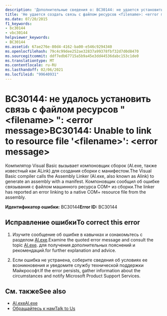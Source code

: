```yaml
---
description: 'Дополнительные сведения о: BC30144: не удается установить связь с файлом ресурсов " <filename> ": <error message>'
title: 'Не удается создать связь с файлом ресурсов <filename>: <error message>'
ms.date: 07/20/2015
f1_keywords:
- bc30144
- vbc30144
helpviewer_keywords:
- BC30144
ms.assetid: 67ae276e-80d4-4162-ba00-e546c9294340
ms.openlocfilehash: 79c4c99dee252ae32837a99378fbf32d7d0d8470
ms.sourcegitcommit: ddf7edb67715a5b9a45e3dd44536dabc153c1de0
ms.translationtype: MT
ms.contentlocale: ru-RU
ms.lasthandoff: 02/06/2021
ms.locfileid: "99640931"
---
```

# <a name="bc30144-unable-to-link-to-resource-file-filename-error-message"></a><span data-ttu-id="a7718-103">BC30144: не удалось установить связь с файлом ресурсов " \<filename> ": \<error message></span><span class="sxs-lookup"><span data-stu-id="a7718-103">BC30144: Unable to link to resource file '\<filename>': \<error message></span></span>

<span data-ttu-id="a7718-104">Компилятор Visual Basic вызывает компоновщик сборок (Al.exe, также известный как ALink) для создания сборки с манифестом.</span><span class="sxs-lookup"><span data-stu-id="a7718-104">The Visual Basic compiler calls the Assembly Linker (Al.exe, also known as Alink) to generate an assembly with a manifest.</span></span> <span data-ttu-id="a7718-105">Компоновщик сообщил об ошибке связывания с файлом машинного ресурса COM+ из сборки.</span><span class="sxs-lookup"><span data-stu-id="a7718-105">The linker has reported an error linking to a native COM+ resource file from the assembly.</span></span>

 <span data-ttu-id="a7718-106">**Идентификатор ошибки:** BC30144</span><span class="sxs-lookup"><span data-stu-id="a7718-106">**Error ID:** BC30144</span></span>

## <a name="to-correct-this-error"></a><span data-ttu-id="a7718-107">Исправление ошибки</span><span class="sxs-lookup"><span data-stu-id="a7718-107">To correct this error</span></span>

1. <span data-ttu-id="a7718-108">Изучите сообщение об ошибке в кавычках и ознакомьтесь с разделом [Al.exe](../../../framework/tools/al-exe-assembly-linker.md).</span><span class="sxs-lookup"><span data-stu-id="a7718-108">Examine the quoted error message and consult the topic [Al.exe](../../../framework/tools/al-exe-assembly-linker.md).</span></span> <span data-ttu-id="a7718-109">для получения дополнительных пояснений и рекомендаций.</span><span class="sxs-lookup"><span data-stu-id="a7718-109">for further explanation and advice.</span></span>

2. <span data-ttu-id="a7718-110">Если ошибка не устранена, соберите сведения об условиях ее возникновения и уведомите службу технической поддержки Майкрософт.</span><span class="sxs-lookup"><span data-stu-id="a7718-110">If the error persists, gather information about the circumstances and notify Microsoft Product Support Services.</span></span>

## <a name="see-also"></a><span data-ttu-id="a7718-111">См. также</span><span class="sxs-lookup"><span data-stu-id="a7718-111">See also</span></span>

- [<span data-ttu-id="a7718-112">Al.exe</span><span class="sxs-lookup"><span data-stu-id="a7718-112">Al.exe</span></span>](../../../framework/tools/al-exe-assembly-linker.md)
- [<span data-ttu-id="a7718-113">Обращайтесь к нам</span><span class="sxs-lookup"><span data-stu-id="a7718-113">Talk to Us</span></span>](/visualstudio/ide/feedback-options)
